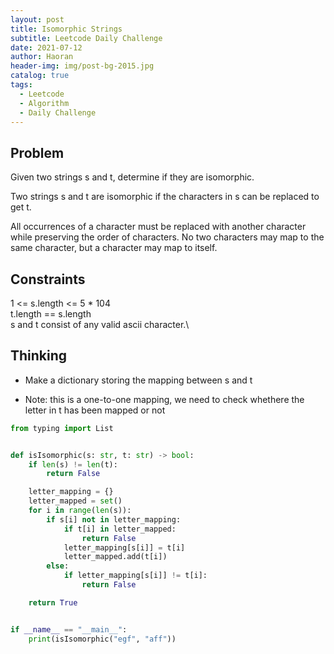 ```yaml
---
layout: post
title: Isomorphic Strings
subtitle: Leetcode Daily Challenge
date: 2021-07-12
author: Haoran
header-img: img/post-bg-2015.jpg
catalog: true
tags: 
  - Leetcode
  - Algorithm
  - Daily Challenge
---
```



## Problem
Given two strings s and t, determine if they are isomorphic.

Two strings s and t are isomorphic if the characters in s can be replaced to get t.

All occurrences of a character must be replaced with another character while preserving the order of characters. No two characters may map to the same character, but a character may map to itself.

## Constraints
1 <= s.length <= 5 * 104\
t.length == s.length\
s and t consist of any valid ascii character.\

## Thinking
* Make a dictionary storing the mapping between s and t

* Note: this is a one-to-one mapping, we need to check whethere the letter in t has been mapped or not

```python
from typing import List


def isIsomorphic(s: str, t: str) -> bool:
    if len(s) != len(t):
        return False

    letter_mapping = {}
    letter_mapped = set()
    for i in range(len(s)):
        if s[i] not in letter_mapping:
            if t[i] in letter_mapped:
                return False
            letter_mapping[s[i]] = t[i]
            letter_mapped.add(t[i])
        else:
            if letter_mapping[s[i]] != t[i]:
                return False

    return True


if __name__ == "__main__":
    print(isIsomorphic("egf", "aff"))
```